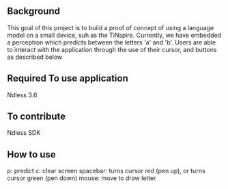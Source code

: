 ## Background
This goal of this project is to build a proof of concept of using a language model on a small device, suh as the TiNspire. Currently, we have embedded a perceptron which predicts between the letters 'a' and 'b'. Users are able to interact with the application through the use of their cursor, and buttons as described below

## Required To use application
Ndless 3.6

## To contribute
Ndless SDK

## How to use
p: predict
c: clear screen
spacebar: turns cursor red (pen up), or turns cursor green (pen down)
mouse: move to draw letter